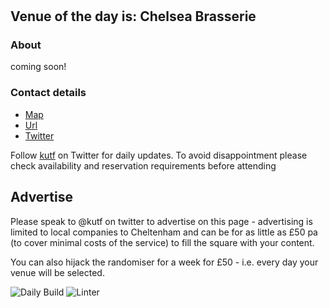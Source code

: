 #
<!-- lunch_item starts -->
## Venue of the day is: Chelsea Brasserie

### About

coming soon!

### Contact details

- [Map](https://www.google.com/maps/place/Chelsea%20Brasserie+Cheltenham/)
- [Url](https://www.chelseabrasserie.com)
- [Twitter](@ChelseaBrasseri)

<!-- lunch_item ends -->


Follow [kutf](https://twitter.com/kutf) on Twitter for daily updates. To avoid disappointment please check availability and reservation requirements before attending

## Advertise

Please speak to @kutf on twitter to advertise on this page - advertising is limited to local companies to Cheltenham and can be for as little as £50 pa (to cover minimal costs of the service) to fill the square with your content.

You can also hijack the randomiser for a week for £50 - i.e. every day your venue will be selected.

![Daily Build](https://github.com/MatBenfield/lunch.thechels.uk/workflows/Daily%20Build/badge.svg)
![Linter](https://github.com/MatBenfield/lunch.thechels.uk/workflows/Linter/badge.svg)
